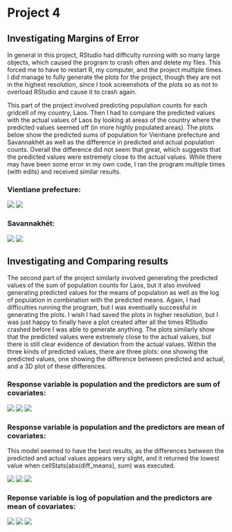 # Project 4
## Investigating Margins of Error
In general in this project, RStudio had difficulty running with so many large objects, which caused the program to crash often and delete my files. This forced me to have to restart R, my computer, and the project multiple times. I did manage to fully generate the plots for the project, though they are not in the highest resolution, since I took screenshots of the plots so as not to overload RStudio and cause it to crash again.

This part of the project involved predicting population counts for each gridcell of my country, Laos. Then I had to compare the predicted values with the actual values of Laos by looking at areas of the country where the predicted values seemed off (in more highly populated areas). The plots below show the predicted sums of population for Vientiane prefecture and Savannakhét as well as the difference in predicted and actual population counts. Overall the difference did not seem that great, which suggests that the predicted values were extremely close to the actual values. While there may have been some error in my own code, I ran the program multiple times (with edits) and received similar results.
### Vientiane prefecture:
![](vientiane_plot2.png)
![](urban_pop2.png)
### Savannakhét:
![](urban2_diff.png)
![](urban2_pop.png)
## Investigating and Comparing results
The second part of the project similarly involved generating the predicted values of the sum of population counts for Laos, but it also involved generating predicted values for the means of population as well as the log of population in combination with the predicted means. Again, I had difficulties running the program, but I was eventually successful in generating the plots. I wish I had saved the plots in higher resolution, but I was just happy to finally have a plot created after all the times RStudio crashed before I was able to generate anything. The plots similarly show that the predicted values were extremely close to the actual values, but there is still clear evidence of deviation from the actual values. Within the three kinds of predicted values, there are three plots: one showing the predicted values, one showing the difference between predicted and actual, and a 3D plot of these differences.
### Response variable is population and the predictors are sum of covariates:
![](p2_pop_sums.png)
![](p2_diff_sums.png)
![](diff)
### Response variable is population and the predictors are mean of covariates:
This model seemed to have the best results, as the differences between the predicted and actual values appears very slight, and it returned the lowest value when cellStats(abs(diff_means), sum) was executed.

![](p2_pop_means.png)
![](p2_diff_means.png)
![](diff2)
### Reponse variable is log of population and the predictors are mean of covariates:
![](p2_pop_logpop.png)
![](p2_diff_logpop.png)
![](diff3)
